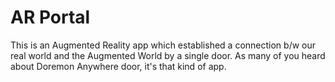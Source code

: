 # AR Portal
 This is an Augmented Reality app which established a connection b/w our real world and the Augmented World by a single door. As many of you heard about Doremon Anywhere door, it's that kind of app.
